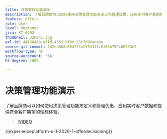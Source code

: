 ```yaml
---
title: 决策管理功能演示
description: 了解品牌商可以如何使用决策管理功能来定义和管理优惠、应用实时客户数据和提供符合客户期望的理想体验。
feature: Offers
role: User
level: Beginner
jira: KT-6492
thumbnail: 326841.jpg
exl-id: 44136443-a3fd-435f-9f6d-23c7696acabe
source-git-commit: 542ed8b8a55d7f1a2153313c6184b759c68f33e2
workflow-type: ht
source-wordcount: '66'
ht-degree: 100%

---
```


# 决策管理功能演示

了解品牌商可以如何使用决策管理功能来定义和管理优惠、应用实时客户数据和提供符合客户期望的理想体验。

>[!VIDEO](https://video.tv.adobe.com/v/326841?quality=12&learn=on)

{{experienceplatform-u-1-2020-1-offerdecisioning}}
